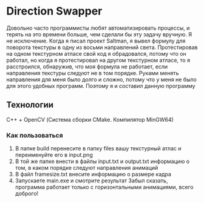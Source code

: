 # Direction Swapper
Довольно часто программисты любят автоматизировать процессы, и терять на это времени больше, чем сделали бы эту задачу вручную. Я не исключение.
Когда я писал проект Saltman, я вывел формулу для поворота текстуры в одну из восьми направлений света. Протестировав на одном текстурном атласе свой код я обрадовался, потому что он работал, но когда я протестировал на другом текстурном атласе, то я расстроился, обнаружив, что моя формула не работает, если направления текстуры следуют не в том порядке. 
Руками менять направления для меня было долго и сложно, потому что у меня не было для этого удобных программ. Поэтому я и составил данную программу
## Технологии 
C++ + OpenCV (Система сборки CMake. Компилятор MinGW64)
### Как пользоваться
1) В папке build перенесите в папку files вашу текстурный атлас и переименуйте его в input.png
2) В той же папке внести в файлы input.txt и output.txt информацию о том, в каком порядке следуют направления анимаций
3) В файл framesize.txt внесите информацию о размере кадра
4) Запускаете main.exe и смотрите результат
Забыл сказать, программа работает только с горизонтальными анимациями, всего доброго!